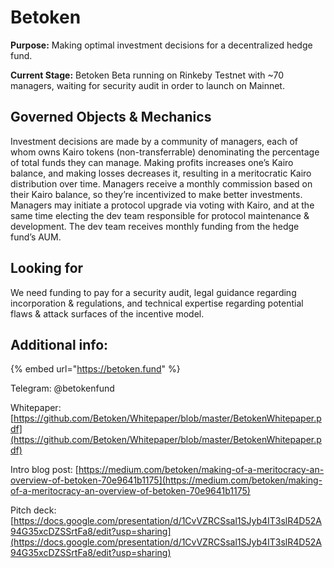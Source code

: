 # Betoken

**Purpose:** Making optimal investment decisions for a decentralized hedge fund.

**Current Stage:** Betoken Beta running on Rinkeby Testnet with ~70 managers, waiting for security audit in order to launch on Mainnet.

## Governed Objects & Mechanics <a id="governed-objects-and-mechanics"></a>

Investment decisions are made by a community of managers, each of whom owns Kairo tokens \(non-transferrable\) denominating the percentage of total funds they can manage. Making profits increases one’s Kairo balance, and making losses decreases it, resulting in a meritocratic Kairo distribution over time. Managers receive a monthly commission based on their Kairo balance, so they’re incentivized to make better investments. Managers may initiate a protocol upgrade via voting with Kairo, and at the same time electing the dev team responsible for protocol maintenance & development. The dev team receives monthly funding from the hedge fund’s AUM.

## Looking for <a id="looking-for"></a>

We need funding to pay for a security audit, legal guidance regarding incorporation & regulations, and technical expertise regarding potential flaws & attack surfaces of the incentive model.

## Additional info: <a id="additional-info"></a>

{% embed url="https://betoken.fund" %}

Telegram: @betokenfund 

Whitepaper: [https://github.com/Betoken/Whitepaper/blob/master/BetokenWhitepaper.pdf](https://github.com/Betoken/Whitepaper/blob/master/BetokenWhitepaper.pdf) 

Intro blog post: [https://medium.com/betoken/making-of-a-meritocracy-an-overview-of-betoken-70e9641b1175](https://medium.com/betoken/making-of-a-meritocracy-an-overview-of-betoken-70e9641b1175)

Pitch deck: [https://docs.google.com/presentation/d/1CvVZRCSsal1SJyb4IT3slR4D52A94G35xcDZSSrtFa8/edit?usp=sharing](https://docs.google.com/presentation/d/1CvVZRCSsal1SJyb4IT3slR4D52A94G35xcDZSSrtFa8/edit?usp=sharing)



